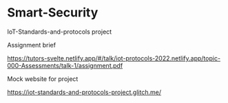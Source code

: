 # Smart-Security
IoT-Standards-and-protocols project


Assignment brief 

https://tutors-svelte.netlify.app/#/talk/iot-protocols-2022.netlify.app/topic-000-Assessments/talk-1/assignment.pdf



Mock website for project

https://iot-standards-and-protocols-project.glitch.me/




